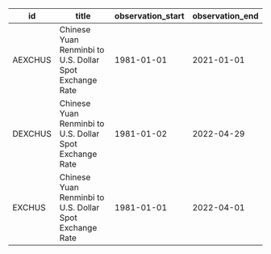 | id      | title                                                   | observation_start   | observation_end   |
|---------|---------------------------------------------------------|---------------------|-------------------|
| AEXCHUS | Chinese Yuan Renminbi to U.S. Dollar Spot Exchange Rate | 1981-01-01          | 2021-01-01        |
| DEXCHUS | Chinese Yuan Renminbi to U.S. Dollar Spot Exchange Rate | 1981-01-02          | 2022-04-29        |
| EXCHUS  | Chinese Yuan Renminbi to U.S. Dollar Spot Exchange Rate | 1981-01-01          | 2022-04-01        |